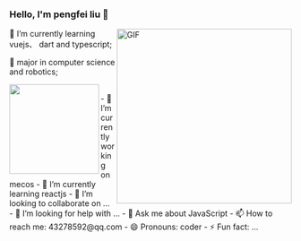 ### Hello, I'm pengfei liu 👋  

<img align="right" alt="GIF" width="312px" src="https://i.pinimg.com/originals/e4/26/70/e426702edf874b181aced1e2fa5c6cde.gif" />

<div>🌱 I’m currently learning vuejs、 dart and typescript;

💼 major in computer science and robotics;</div>


<img align="left" height="160px" src="https://github-readme-stats.vercel.app/api?username=pengfei1993&show_icons=true&theme=dracula" />

<br/>
<div>
- 🔭 I’m currently working on mecos
- 🌱 I’m currently learning reactjs
- 👯 I’m looking to collaborate on ...
- 🤔 I’m looking for help with ...
- 💬 Ask me about JavaScript
- 📫 How to reach me: 43278592@qq.com
- 😄 Pronouns: coder
- ⚡ Fun fact: ...

</div>
